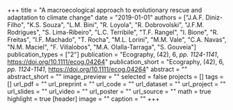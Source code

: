 +++
title = "A macroecological approach to evolutionary rescue and adaptation to climate change"
date = "2019-01-01"
authors = ["J.A.F. Diniz-Filho", "K.S. Souza", "L.M. Bini", "R. Loyola", "R. Dobrovolski", "J.F.M. Rodrigues", "S. Lima-Ribeiro", "L.C. Terribile", "T.F. Rangel", "I. Bione", "R. Freitas", "I.F. Machado", "T. Rocha", "M.L. Lorini", "M.M. Vale", "C.A. Navas", "N.M. Maciel", "F. Villalobos", "M.A. Olalla-Tarraga", "S. Gouveia"]
publication_types = ["2"]
publication = "Ecography, (42), 6, _pp. 1124-1141_, https://doi.org/10.1111/ecog.04264"
publication_short = "Ecography, (42), 6, _pp. 1124-1141_, https://doi.org/10.1111/ecog.04264"
abstract = ""
abstract_short = ""
image_preview = ""
selected = false
projects = []
tags = []
url_pdf = ""
url_preprint = ""
url_code = ""
url_dataset = ""
url_project = ""
url_slides = ""
url_video = ""
url_poster = ""
url_source = ""
math = true
highlight = true
[header]
image = ""
caption = ""
+++
